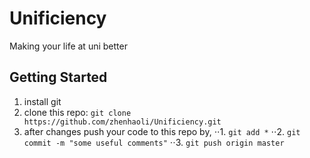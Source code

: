 # Unificiency
Making your life at uni better

## Getting Started

1. install git
2. clone this repo: `git clone https://github.com/zhenhaoli/Unificiency.git`
3. after changes push your code to this repo by, 
⋅⋅1. `git add *`
⋅⋅2. `git commit -m "some useful comments"`
⋅⋅3. `git push origin master`

